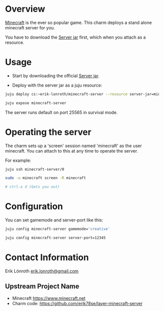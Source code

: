 # Overview
[Minecraft] is the ever so popular game. This charm deploys a stand alone minecraft server for you.

You have to download the [Server jar] first, which when you attach as a resource.

# Usage

* Start by downloading the official [Server jar].

* Deploy with the server jar as a juju resource:

```bash
juju deploy cs:~erik-lonroth/minecraft-server --resource server-jar=minecraft_server.1.14.jar

juju expose minecraft-server
```

The server runs default on port 25565 in survival mode.

# Operating the server
The charm sets up a 'screen' session named 'minecraft' as the user minecraft. 
You can attach to this at any time to operate the server.

For example:
```bash
juju ssh minecraft-server/0

sudo -u minecraft screen -R minecraft

# ctrl-a d (Gets you out)
```


# Configuration
You can set gamemode and server-port like this:
```bash
juju config minecraft-server gamemode='creative'

juju config minecraft-server server-port=12345
```

# Contact Information
Erik Lönroth <erik.lonroth@gmail.com>

## Upstream Project Name

  - Minecraft https://www.minecraft.net
  - Charm code: https://github.com/erik78se/layer-minecraft-server

[Minecraft]: https://www.minecraft.net
[Erik]: http://eriklonroth@wordpress.com
[Server jar]: https://www.minecraft.net/sv-se/download/server/
